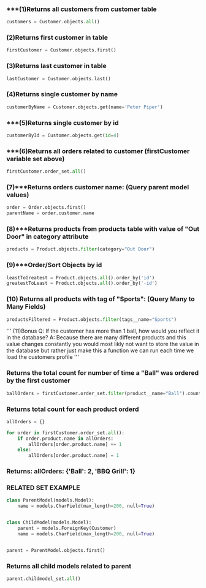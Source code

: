 ### ***(1)Returns all customers from customer table
```python
customers = Customer.objects.all()
```

### (2)Returns first customer in table
```python
firstCustomer = Customer.objects.first()
```

### (3)Returns last customer in table
```python
lastCustomer = Customer.objects.last()
```

### (4)Returns single customer by name
```python
customerByName = Customer.objects.get(name='Peter Piper')
```

### ***(5)Returns single customer by id
```python
customerById = Customer.objects.get(id=4)
```

### ***(6)Returns all orders related to customer (firstCustomer variable set above)
```python
firstCustomer.order_set.all()
```

### (7)***Returns orders customer name: (Query parent model values)
```python
order = Order.objects.first()
parentName = order.customer.name
```

### (8)***Returns products from products table with value of "Out Door" in category attribute
```python
products = Product.objects.filter(category="Out Door")
```

### (9)***Order/Sort Objects by id
```python
leastToGreatest = Product.objects.all().order_by('id')
greatestToLeast = Product.objects.all().order_by('-id')
```


### (10) Returns all products with tag of "Sports": (Query Many to Many Fields)
```python
productsFiltered = Product.objects.filter(tags__name="Sports")
```

'''
(11)Bonus
Q: If the customer has more than 1 ball, how would you reflect it in the database?
A: Because there are many different products and this value changes constantly you would most 
likly not want to store the value in the database but rather just make this a function we can run
each time we load the customers profile
'''

### Returns the total count for number of time a "Ball" was ordered by the first customer
```python
ballOrders = firstCustomer.order_set.filter(product__name="Ball").count()
```

### Returns total count for each product orderd
```python
allOrders = {}

for order in firstCustomer.order_set.all():
	if order.product.name in allOrders:
		allOrders[order.product.name] += 1
	else:
		allOrders[order.product.name] = 1
```

### Returns: allOrders: {'Ball': 2, 'BBQ Grill': 1}


### RELATED SET EXAMPLE
```python
class ParentModel(models.Model):
	name = models.CharField(max_length=200, null=True)


class ChildModel(models.Model):
	parent = models.ForeignKey(Customer)
	name = models.CharField(max_length=200, null=True)


parent = ParentModel.objects.first()
```

### Returns all child models related to parent
```python
parent.childmodel_set.all()
```
